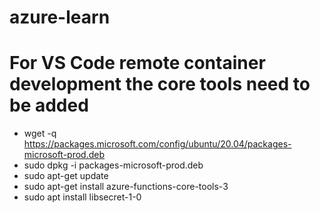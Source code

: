 # azure-learn

# For VS Code remote container development the core tools need to be added
- wget -q https://packages.microsoft.com/config/ubuntu/20.04/packages-microsoft-prod.deb
- sudo dpkg -i packages-microsoft-prod.deb
- sudo apt-get update
- sudo apt-get install azure-functions-core-tools-3
- sudo apt install libsecret-1-0
